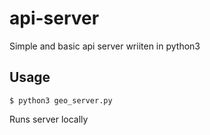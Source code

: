 # api-server
Simple and basic api server wriiten in python3

## Usage

`$ python3 geo_server.py`

Runs server locally


